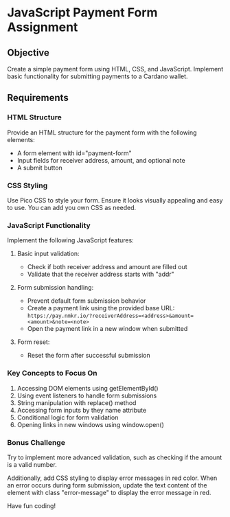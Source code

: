 # JavaScript Payment Form Assignment

## Objective
Create a simple payment form using HTML, CSS, and JavaScript. Implement basic functionality for submitting payments to a Cardano wallet.

## Requirements

### HTML Structure
Provide an HTML structure for the payment form with the following elements:
- A form element with id="payment-form"
- Input fields for receiver address, amount, and optional note
- A submit button

### CSS Styling
Use Pico CSS to style your form. Ensure it looks visually appealing and easy to use. You can add you own CSS as needed.

### JavaScript Functionality
Implement the following JavaScript features:
1. Basic input validation:
   - Check if both receiver address and amount are filled out
   - Validate that the receiver address starts with "addr"

2. Form submission handling:
   - Prevent default form submission behavior
   - Create a payment link using the provided base URL: `https://pay.nmkr.io/?receiverAddress=<address>&amount=<amount>&note=<note>`
   - Open the payment link in a new window when submitted

3. Form reset:
   - Reset the form after successful submission

### Key Concepts to Focus On

1. Accessing DOM elements using getElementById()
2. Using event listeners to handle form submissions
3. String manipulation with replace() method
4. Accessing form inputs by they name attribute
4. Conditional logic for form validation
5. Opening links in new windows using window.open()

### Bonus Challenge
Try to implement more advanced validation, such as checking if the amount is a valid number.

Additionally, add CSS styling to display error messages in red color. When an error occurs during form submission, update the text content of the element with class "error-message" to display the error message in red.


Have fun coding!